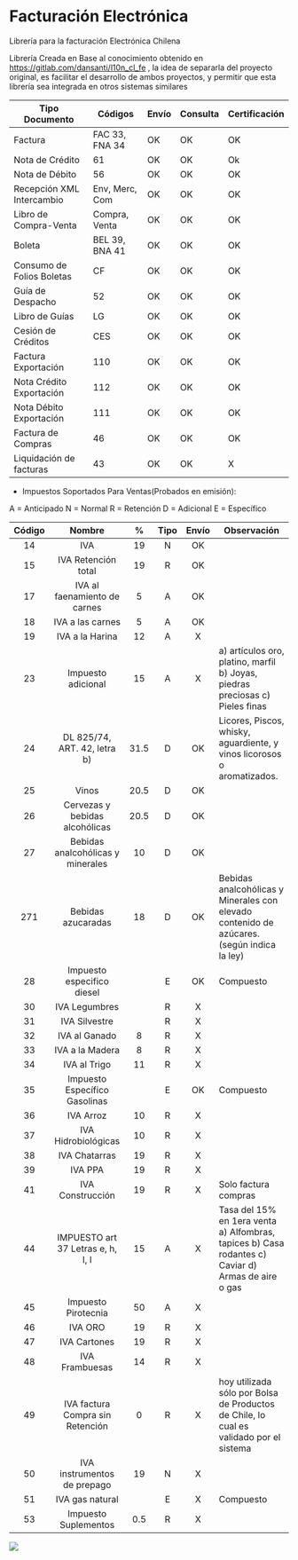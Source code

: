 # Facturación Electrónica

Librería para la facturación Electrónica Chilena

Librería Creada en Base al conocimiento obtenido en https://gitlab.com/dansanti/l10n_cl_fe , la idea de separarla del proyecto original, es facilitar el desarrollo de ambos proyectos, y permitir que esta librería sea integrada en otros sistemas similares

| Tipo Documento            | Códigos        | Envío | Consulta | Certificación |
|---------------------------|----------------|-------|----------|---------------|
| Factura                   | FAC 33, FNA 34 |   OK  |    OK    |       OK      |
| Nota de Crédito           |       61       |   OK  |    OK    |       Ok      |
| Nota de Débito            |       56       |   OK  |    OK    |       OK      |
| Recepción XML Intercambio | Env, Merc, Com |   OK  |    OK    |       OK      |
| Libro de Compra-Venta     |  Compra, Venta |   OK  |    OK    |       OK      |
| Boleta                    | BEL 39, BNA 41 |   OK  |    OK    |       OK      |
| Consumo de Folios Boletas |       CF       |   OK  |    OK    |       OK      |
| Guía de Despacho          |       52       |   OK  |    OK    |       OK      |
| Libro de Guías            |       LG       |   OK  |    OK    |       OK      |
| Cesión de Créditos        |       CES      |   OK  |    OK    |       OK      |
| Factura Exportación       |       110      |   OK  |    OK    |       OK      |
| Nota Crédito Exportación  |       112      |   OK  |    OK    |       OK      |
| Nota Débito Exportación   |       111      |   OK  |    OK    |       OK      |
| Factura de Compras        |       46       |   OK  |    OK    |       OK      |
| Liquidación de facturas   |       43       |   OK  |    OK    |       X       |


 - Impuestos Soportados Para Ventas(Probados en emisión):

  A = Anticipado
  N = Normal
  R = Retención
  D = Adicional
  E = Específico

 | Código |               Nombre              |   %  | Tipo | Envío | Observación                                                                                        |
 |:------:|:---------------------------------:|:----:|:----:|:-----:|----------------------------------------------------------------------------------------------------|
 |   14   | IVA                               |  19  |   N  |   OK  |                                                                                                    |
 |   15   | IVA Retención total               |  19  |   R  |   OK  |                                                                                                    |
 |   17   | IVA al faenamiento de carnes      |   5  |   A  |   OK  |                                                                                                    |
 |   18   | IVA a las carnes                  |   5  |   A  |   OK  |                                                                                                    |
 |   19   | IVA a la Harina                   |  12  |   A  |   X   |                                                                                                    |
 |   23   | Impuesto adicional                |  15  |   A  |   X   | a) artículos oro, platino, marfil b) Joyas, piedras preciosas c) Pieles finas                      |
 |   24   | DL 825/74, ART. 42, letra b)      | 31.5 |   D  |   OK  | Licores, Piscos, whisky, aguardiente, y vinos licorosos o aromatizados.                            |
 |   25   | Vinos                             | 20.5 |   D  |   OK  |                                                                                                    |
 |   26   | Cervezas y bebidas alcohólicas    | 20.5 |   D  |   OK  |                                                                                                    |
 |   27   | Bebidas analcohólicas y minerales |  10  |   D  |   OK  |                                                                                                    |
 |   271  | Bebidas azucaradas                |  18  |   D  |   OK  | Bebidas analcohólicas y Minerales con elevado contenido de azúcares. (según indica la ley)         |
 |   28   | Impuesto especifico diesel        |      |   E  |   OK  | Compuesto                                                                                          |
 |   30   | IVA Legumbres                     |      |   R  |   X   |                                                                                                    |
 |   31   | IVA Silvestre                     |      |   R  |   X   |                                                                                                    |
 |   32   | IVA al Ganado                     |   8  |   R  |   X   |                                                                                                    |
 |   33   | IVA a la Madera                   |   8  |   R  |   X   |                                                                                                    |
 |   34   | IVA al Trigo                      |  11  |   R  |   X   |                                                                                                    |
 |   35   | Impuesto Específico Gasolinas     |      |   E  |   OK  | Compuesto                                                                                          |
 |   36   | IVA Arroz                         |  10  |   R  |   X   |                                                                                                    |
 |   37   | IVA Hidrobiológicas               |  10  |   R  |   X   |                                                                                                    |
 |   38   | IVA Chatarras                     |  19  |   R  |   X   |                                                                                                    |
 |   39   | IVA PPA                           |  19  |   R  |   X   |                                                                                                    |
 |   41   | IVA Construcción                  |  19  |   R  |   X   | Solo factura compras                                                                               |
 |   44   | IMPUESTO art 37 Letras e, h, I, l |  15  |   A  |   X   | Tasa del 15% en 1era venta a) Alfombras, tapices b) Casa rodantes c) Caviar d) Armas de aire o gas |
 |   45   | Impuesto Pirotecnia               |  50  |   A  |   X   |                                                                                                    |
 |   46   | IVA ORO                           |  19  |   R  |   X   |                                                                                                    |
 |   47   | IVA Cartones                      |  19  |   R  |   X   |                                                                                                    |
 |   48   | IVA Frambuesas                    |  14  |   R  |   X   |                                                                                                    |
 |   49   | IVA factura Compra sin Retención  |   0  |   R  |   X   | hoy utilizada sólo por Bolsa de Productos de Chile, lo cual es validado por el sistema             |
 |   50   | IVA instrumentos de prepago       |  19  |   N  |   X   |                                                                                                    |
 |   51   | IVA gas natural                   |      |   E  |   X   | Compuesto                                                                                          |
 |   53   | Impuesto Suplementos              |  0.5 |   R  |   X   |                                                                                                    |

<a href='https://www.flow.cl/btn.php?token=uuv7ekg' target='_blank'>
  <img src='https://www.flow.cl/img/botones/btn-donar-negro.png'>
</a>

